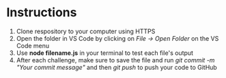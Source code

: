 # Instructions

1. Clone respository to your computer using HTTPS
2. Open the folder in VS Code by clicking on *File -> Open Folder* on the VS Code menu
3. Use **node filename.js** in your terminal to test each file's output
4. After each challenge, make sure to save the file and run *git commit -m "Your commit message"* and then *git push* to push your code to GitHub
